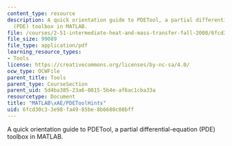 ```yaml
---
content_type: resource
description: A quick orientation guide to PDETool, a partial differential-equation
  (PDE) toolbox in MATLAB.
file: /courses/2-51-intermediate-heat-and-mass-transfer-fall-2008/6fcd30c33e98fa4985be8b6680c08bff_matlab.pdf
file_size: 99089
file_type: application/pdf
learning_resource_types:
- Tools
license: https://creativecommons.org/licenses/by-nc-sa/4.0/
ocw_type: OCWFile
parent_title: Tools
parent_type: CourseSection
parent_uid: 5d4ba385-23a6-0015-5b4e-af6ac1cba33a
resourcetype: Document
title: "MATLAB\xAE/PDEToolHints"
uid: 6fcd30c3-3e98-fa49-85be-8b6680c08bff
---
```

A quick orientation guide to PDETool, a partial differential-equation (PDE) toolbox in MATLAB.
